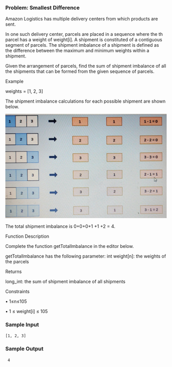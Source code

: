 <h3>Problem: Smallest Difference</h3>

Amazon Logistics has multiple delivery centers from which products are sent.

In one such delivery center, parcels are placed in a sequence where the th parcel has a weight of weight[i]. A shipment is constituted of a contiguous segment of parcels. The shipment imbalance of a shipment is defined as the difference between the maximum and minimum weights within a shipment.

Given the arrangement of parcels, find the sum of shipment imbalance of all the shipments that can be formed from the given sequence of parcels.

Example

weights = [1, 2, 3]

The shipment imbalance calculations for each possible shipment are shown below.

![img.png](img.png)

The total shipment imbalance is 0+0+0+1 +1 +2 = 4.

Function Description

Complete the function getTotallmbalance in the editor below.

getTotallmbalance has the following parameter: int weight[n]: the weights of the parcels

Returns

long_int: the sum of shipment imbalance of all shipments

Constraints

• 1≤n≤105

• 1 ≤ weight[i] ≤ 105

<h3>Sample Input</h3>

    [1, 2, 3]

<h3>Sample Output</h3>

     4
